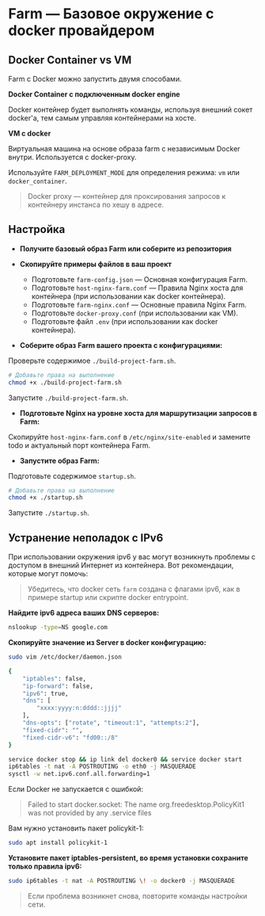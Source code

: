 # Farm — Базовое окружение с docker провайдером

## Docker Container vs VM

Farm с Docker можно запустить двумя способами.

**Docker Container с подключенным docker engine**

Docker контейнер будет выполнять команды, используя внешний сокет docker'а, тем самым управляя контейнерами на хосте.

**VM с docker**

Виртуальная машина на основе образа farm с независимым Docker внутри. Используется с docker-proxy.

Используйте `FARM_DEPLOYMENT_MODE` для определения режима: `vm` или `docker_container`.

> Docker proxy — контейнер для проксирования запросов к контейнеру инстанса по хешу в адресе.

## Настройка

- **Получите базовый образ Farm или соберите из репозитория**

- **Скопируйте примеры файлов в ваш проект**
  - Подготовьте `farm-config.json` — Основная конфигурация Farm.
  - Подготовьте `host-nginx-farm.conf` — Правила Nginx хоста для контейнера (при использовании как docker контейнера).
  - Подготовьте `farm-nginx.conf` — Основные правила Nginx Farm.
  - Подготовьте `docker-proxy.conf` (при использовании как VM).
  - Подготовьте файл `.env` (при использовании как docker контейнера).

- **Соберите образ Farm вашего проекта с конфигурациями:**

Проверьте содержимое `./build-project-farm.sh`.

```bash
# Добавьте права на выполнение
chmod +x ./build-project-farm.sh
```

Запустите `./build-project-farm.sh`.

- **Подготовьте Nginx на уровне хоста для маршрутизации запросов в Farm:**

Скопируйте `host-nginx-farm.conf` в `/etc/nginx/site-enabled` и замените todo и актуальный порт контейнера Farm.

- **Запустите образ Farm:**

Подготовьте содержимое `startup.sh`.

```bash
# Добавьте права на выполнение
chmod +x ./startup.sh
```

Запустите `./startup.sh`.

## Устранение неполадок с IPv6

При использовании окружения ipv6 у вас могут возникнуть проблемы с доступом в внешний Интернет из контейнера. Вот рекомендации, которые могут помочь:

> Убедитесь, что docker сеть `farm` создана с флагами ipv6, как в примере startup или скрипте docker entrypoint.

**Найдите ipv6 адреса ваших DNS серверов:**

```bash
nslookup -type=NS google.com
```

**Скопируйте значение из Server в docker конфигурацию:**

```bash
sudo vim /etc/docker/daemon.json

{
    "iptables": false,
    "ip-forward": false,
    "ipv6": true,
    "dns": [
        "xxxx:yyyy:n:dddd::jjjj"
    ],
    "dns-opts": ["rotate", "timeout:1", "attempts:2"],
    "fixed-cidr": "",
    "fixed-cidr-v6": "fd00::/8"
}
```

```bash
service docker stop && ip link del docker0 && service docker start
ip6tables -t nat -A POSTROUTING -o eth0 -j MASQUERADE
sysctl -w net.ipv6.conf.all.forwarding=1
```

Если Docker не запускается с ошибкой:

> Failed to start docker.socket: The name org.freedesktop.PolicyKit1 was not provided by any .service files

Вам нужно установить пакет policykit-1:

```bash
sudo apt install policykit-1
```

**Установите пакет iptables-persistent, во время установки сохраните только правила ipv6:**

```bash
sudo ip6tables -t nat -A POSTROUTING \! -o docker0 -j MASQUERADE
```

> Если проблема возникнет снова, повторите команды настройки сети.
